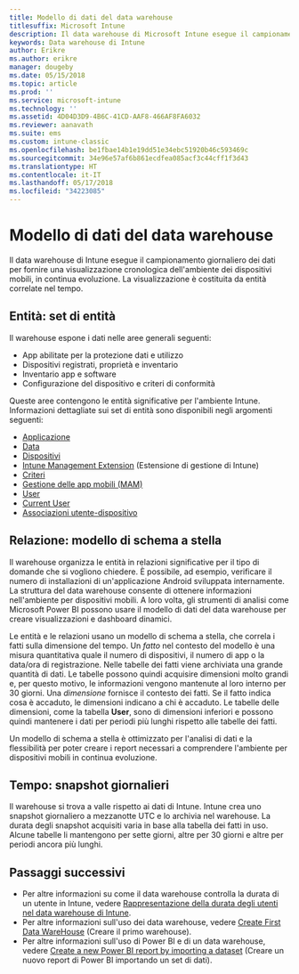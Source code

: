 ```yaml
---
title: Modello di dati del data warehouse
titlesuffix: Microsoft Intune
description: Il data warehouse di Microsoft Intune esegue il campionamento giornaliero dei dati per offrire una visualizzazione cronologica dell'ambiente dei dispositivi mobili in continua evoluzione.
keywords: Data warehouse di Intune
author: Erikre
ms.author: erikre
manager: dougeby
ms.date: 05/15/2018
ms.topic: article
ms.prod: ''
ms.service: microsoft-intune
ms.technology: ''
ms.assetid: 4D04D3D9-4B6C-41CD-AAF8-466AF8FA6032
ms.reviewer: aanavath
ms.suite: ems
ms.custom: intune-classic
ms.openlocfilehash: be1fbae14b1e19dd51e34ebc51920b46c593469c
ms.sourcegitcommit: 34e96e57af6b861ecdfea085acf3c44cff1f3d43
ms.translationtype: HT
ms.contentlocale: it-IT
ms.lasthandoff: 05/17/2018
ms.locfileid: "34223085"
---
```

# <a name="data-warehouse-data-model"></a>Modello di dati del data warehouse

Il data warehouse di Intune esegue il campionamento giornaliero dei dati per fornire una visualizzazione cronologica dell'ambiente dei dispositivi mobili, in continua evoluzione. La visualizzazione è costituita da entità correlate nel tempo.

## <a name="entities-entity-sets"></a>Entità: set di entità

Il warehouse espone i dati nelle aree generali seguenti:

  -  App abilitate per la protezione dati e utilizzo
  -  Dispositivi registrati, proprietà e inventario
  -  Inventario app e software
  -  Configurazione del dispositivo e criteri di conformità

Queste aree contengono le entità significative per l'ambiente Intune. Informazioni dettagliate sui set di entità sono disponibili negli argomenti seguenti:

  -  [Applicazione](reports-ref-application.md)
  -  [Data](reports-ref-date.md)
  -  [Dispositivi](reports-ref-devices.md)
  -  [Intune Management Extension](reports-ref-intunemanagementextension.md) (Estensione di gestione di Intune)
  -  [Criteri](reports-ref-policy.md)
  -  [Gestione delle app mobili (MAM)](reports-ref-mobile-app-management.md)
  -  [User](reports-ref-user.md)
  -  [Current User](reports-ref-current-user.md)
  -  [Associazioni utente-dispositivo](reports-ref-user-device.md)

## <a name="relationships-star-schema-model"></a>Relazione: modello di schema a stella

Il warehouse organizza le entità in relazioni significative per il tipo di domande che si vogliono chiedere. È possibile, ad esempio, verificare il numero di installazioni di un'applicazione Android sviluppata internamente. La struttura del data warehouse consente di ottenere informazioni nell'ambiente per dispositivi mobili. A loro volta, gli strumenti di analisi come Microsoft Power BI possono usare il modello di dati del data warehouse per creare visualizzazioni e dashboard dinamici.

Le entità e le relazioni usano un modello di schema a stella, che correla i fatti sulla dimensione del tempo. Un *fatto* nel contesto del modello è una misura quantitativa quale il numero di dispositivi, il numero di app o la data/ora di registrazione. Nelle tabelle dei fatti viene archiviata una grande quantità di dati. Le tabelle possono quindi acquisire dimensioni molto grandi e, per questo motivo, le informazioni vengono mantenute al loro interno per 30 giorni. Una *dimensione* fornisce il contesto dei fatti. Se il fatto indica cosa è accaduto, le dimensioni indicano a chi è accaduto. Le tabelle delle dimensioni, come la tabella **User**, sono di dimensioni inferiori e possono quindi mantenere i dati per periodi più lunghi rispetto alle tabelle dei fatti. 

Un modello di schema a stella è ottimizzato per l'analisi di dati e la flessibilità per poter creare i report necessari a comprendere l'ambiente per dispositivi mobili in continua evoluzione.

## <a name="time-daily-snapshots"></a>Tempo: snapshot giornalieri

Il warehouse si trova a valle rispetto ai dati di Intune. Intune crea uno snapshot giornaliero a mezzanotte UTC e lo archivia nel warehouse. La durata degli snapshot acquisiti varia in base alla tabella dei fatti in uso. Alcune tabelle li mantengono per sette giorni, altre per 30 giorni e altre per periodi ancora più lunghi.

## <a name="next-steps"></a>Passaggi successivi

 - Per altre informazioni su come il data warehouse controlla la durata di un utente in Intune, vedere [Rappresentazione della durata degli utenti nel data warehouse di Intune](reports-ref-user-timeline.md).
 - Per altre informazioni sull'uso dei data warehouse, vedere [Create First Data WareHouse](https://www.codeproject.com/Articles/652108/Create-First-Data-WareHouse) (Creare il primo warehouse).
 - Per altre informazioni sull'uso di Power BI e di un data warehouse, vedere [Create a new Power BI report by importing a dataset](https://powerbi.microsoft.com/documentation/powerbi-service-create-a-new-report/) (Creare un nuovo report di Power BI importando un set di dati). 

